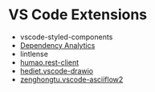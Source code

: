 # VS Code Extensions

* vscode-styled-components
* [Dependency Analytics](https://marketplace.visualstudio.com/items?itemName=redhat.fabric8-analytics)
* lintlense
* [humao.rest-client](https://marketplace.visualstudio.com/items?itemName=humao.rest-client)
* [hediet.vscode-drawio](https://marketplace.visualstudio.com/items?itemName=hediet.vscode-drawio)
* [zenghongtu.vscode-asciiflow2](https://marketplace.visualstudio.com/items?itemName=zenghongtu.vscode-asciiflow2)

